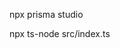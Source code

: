 [//]: # (to view the table)
npx prisma studio

[//]: # (to run the project)
npx ts-node src/index.ts
